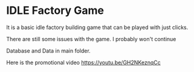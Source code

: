 # IDLE Factory Game
It is a basic idle factory building game that can be played with just clicks.

There are still some issues with the game. I probably won't continue

Database and Data in main folder.

Here is the promotional video https://youtu.be/GH2NKeznqCc

